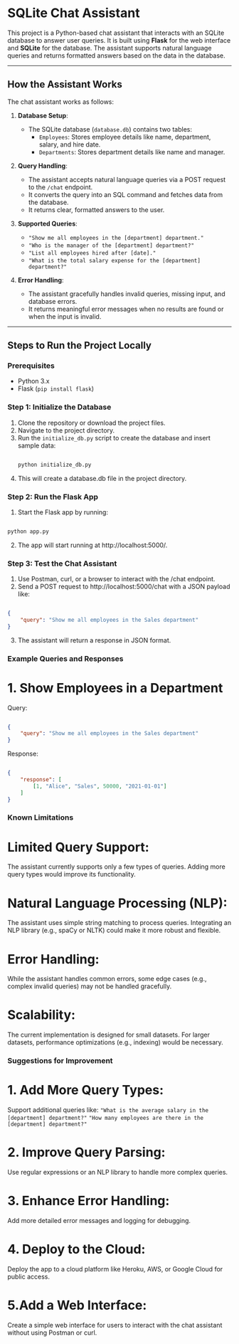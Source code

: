 # SQLite Chat Assistant

This project is a Python-based chat assistant that interacts with an SQLite database to answer user queries. It is built using **Flask** for the web interface and **SQLite** for the database. The assistant supports natural language queries and returns formatted answers based on the data in the database.

---

## How the Assistant Works

The chat assistant works as follows:

1. **Database Setup**:
   - The SQLite database (`database.db`) contains two tables:
     - `Employees`: Stores employee details like name, department, salary, and hire date.
     - `Departments`: Stores department details like name and manager.

2. **Query Handling**:
   - The assistant accepts natural language queries via a POST request to the `/chat` endpoint.
   - It converts the query into an SQL command and fetches data from the database.
   - It returns clear, formatted answers to the user.

3. **Supported Queries**:
   - `"Show me all employees in the [department] department."`
   - `"Who is the manager of the [department] department?"`
   - `"List all employees hired after [date]."`
   - `"What is the total salary expense for the [department] department?"`

4. **Error Handling**:
   - The assistant gracefully handles invalid queries, missing input, and database errors.
   - It returns meaningful error messages when no results are found or when the input is invalid.

---

## Steps to Run the Project Locally

### Prerequisites
- Python 3.x
- Flask (`pip install flask`)

### Step 1: Initialize the Database
1. Clone the repository or download the project files.
2. Navigate to the project directory.
3. Run the `initialize_db.py` script to create the database and insert sample data:
   ```bash
   
   python initialize_db.py

4. This will create a database.db file in the project directory.

### Step 2: Run the Flask App
1. Start the Flask app by running:
```bash

python app.py
```
2. The app will start running at http://localhost:5000/.

### Step 3: Test the Chat Assistant
1. Use Postman, curl, or a browser to interact with the /chat endpoint.
2. Send a POST request to http://localhost:5000/chat with a JSON payload like:

```json

{
    "query": "Show me all employees in the Sales department"
}
```
3. The assistant will return a response in JSON format.

### Example Queries and Responses
# 1. Show Employees in a Department
Query:
```json

{
    "query": "Show me all employees in the Sales department"
}
```

Response:
```json

{
    "response": [
        [1, "Alice", "Sales", 50000, "2021-01-01"]
    ]
}
```
### Known Limitations
# Limited Query Support:
The assistant currently supports only a few types of queries. Adding more query types would improve its functionality.

# Natural Language Processing (NLP):
The assistant uses simple string matching to process queries. Integrating an NLP library (e.g., spaCy or NLTK) could make it more robust and flexible.

# Error Handling:
While the assistant handles common errors, some edge cases (e.g., complex invalid queries) may not be handled gracefully.

# Scalability:
The current implementation is designed for small datasets. For larger datasets, performance optimizations (e.g., indexing) would be necessary.

### Suggestions for Improvement
# 1. Add More Query Types:
Support additional queries like:
`"What is the average salary in the [department] department?"`
`"How many employees are there in the [department] department?"`

# 2. Improve Query Parsing:
Use regular expressions or an NLP library to handle more complex queries.

# 3. Enhance Error Handling:
Add more detailed error messages and logging for debugging.

# 4. Deploy to the Cloud:
Deploy the app to a cloud platform like Heroku, AWS, or Google Cloud for public access.

# 5.Add a Web Interface:
Create a simple web interface for users to interact with the chat assistant without using Postman or curl.



